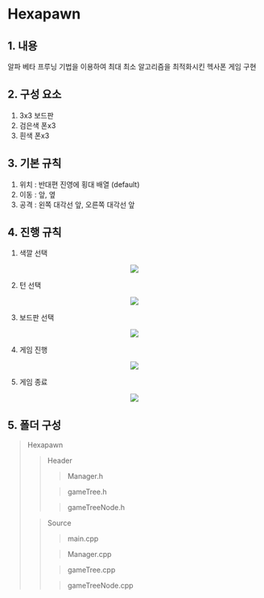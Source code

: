 # Hexapawn
## 1. 내용
알파 베타 프루닝 기법을 이용하여 최대 최소 알고리즘을 최적화시킨 헥사폰 게임 구현


## 2. 구성 요소
1) 3x3 보드판
2) 검은색 폰x3
3) 흰색 폰x3


## 3. 기본 규칙
1) 위치 : 반대편 진영에 횡대 배열 (default)
2) 이동 : 앞, 옆
3) 공격 : 왼쪽 대각선 앞, 오른쪽 대각선 앞


## 4. 진행 규칙
1) 색깔 선택
<p align="center">
 <img src = "https://github.com/KKGB/Hexapawn/assets/69628911/ab4dbd78-f42a-4f65-9238-9b346f6ba7a0">
</p>

2) 턴 선택
<p align="center">
 <img src = "https://github.com/KKGB/Hexapawn/assets/69628911/1b620f83-a113-446e-9139-390c8bf53bd9">
</p>

3) 보드판 선택
<p align="center">
 <img src = "https://github.com/KKGB/Hexapawn/assets/69628911/e45fc99c-6987-451b-b6b8-5a822ed09f96">
</p>

4) 게임 진행
<p align="center">
 <img src = "https://github.com/KKGB/Hexapawn/assets/69628911/80da1294-d051-4fe5-a038-b3b835162463">
</p>

5) 게임 종료
<p align="center">
 <img src = "https://github.com/KKGB/Hexapawn/assets/69628911/ba7d3ac0-0bba-4507-812c-fa3ce6e1aef9">
</p>


## 5. 폴더 구성
> Hexapawn
> > Header
> > > Manager.h
> >
> > > gameTree.h
> >
> > > gameTreeNode.h
>
> > Source
> > > main.cpp
> >
> > > Manager.cpp
> >
> > > gameTree.cpp
> >
> > > gameTreeNode.cpp
